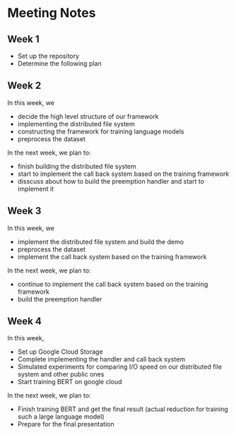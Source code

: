 # Meeting Notes

## Week 1

* Set up the repository
* Determine the following plan

## Week 2

In this week, we 
* decide the high level structure of our framework
* implementing the distributed file system
* constructing the framework for training language models
* preprocess the dataset

In the next week, we plan to:
* finish building the distributed file system
* start to implement the call back system based on the training framework
* disscuss about how to build the preemption handler and start to implement it


## Week 3

In this week, we 
* implement the distributed file system and build the demo
* preprocess the dataset
* implement the call back system based on the training framework


In the next week, we plan to:
* continue to implement the call back system based on the training framework
* build the preemption handler

## Week 4

In this week,
* Set up Google Cloud Storage
* Complete implementing the handler and call back system
* Simulated experiments for comparing I/O speed on our distributed file system and other public ones
* Start training BERT on google cloud

In the next week, we plan to:
* Finish training BERT and get the final result (actual reduction for training such a large language model)
* Prepare for the final presentation


